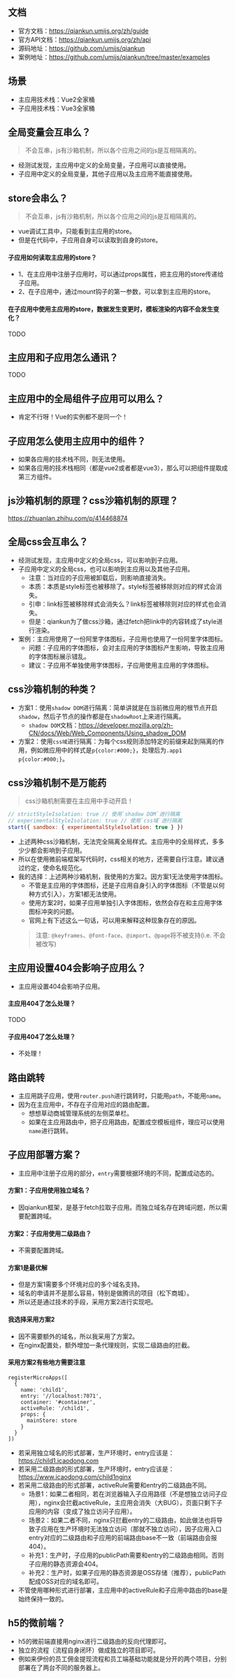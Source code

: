 ## 文档
* 官方文档：https://qiankun.umijs.org/zh/guide
* 官方API文档：https://qiankun.umijs.org/zh/api
* 源码地址：https://github.com/umijs/qiankun
* 案例地址：https://github.com/umijs/qiankun/tree/master/examples

## 场景
* 主应用技术栈：Vue2全家桶
* 子应用技术栈：Vue3全家桶

## 全局变量会互串么？
> 不会互串，js有沙箱机制，所以各个应用之间的js是互相隔离的。
* 经测试发现，主应用中定义的全局变量，子应用可以直接使用。
* 子应用中定义的全局变量，其他子应用以及主应用不能直接使用。

## store会串么？
> 不会互串，js有沙箱机制，所以各个应用之间的js是互相隔离的。
* vue调试工具中，只能看到主应用的store。
* 但是在代码中，子应用自身可以读取到自身的store。
#### 子应用如何读取主应用的store？
* 1、在主应用中注册子应用时，可以通过props属性，把主应用的store传递给子应用。
* 2、在子应用中，通过mount钩子的第一参数，可以拿到主应用的store。
#### 在子应用中使用主应用的store，数据发生变更时，模板渲染的内容不会发生变化？
TODO

## 主应用和子应用怎么通讯？
TODO

## 主应用中的全局组件子应用可以用么？
* 肯定不行呀！Vue的实例都不是同一个！

## 子应用怎么使用主应用中的组件？
* 如果各应用的技术栈不同，则无法使用。
* 如果各应用的技术栈相同（都是vue2或者都是vue3），那么可以把组件提取成第三方组件。

## js沙箱机制的原理？css沙箱机制的原理？
https://zhuanlan.zhihu.com/p/414468874

## 全局css会互串么？
* 经测试发现，主应用中定义的全局css，可以影响到子应用。
* 子应用中定义的全局css，也可以影响到主应用以及其他子应用。
  - 注意：当对应的子应用被卸载后，则影响直接消失。
  - 本质：本质是style标签也被移除了。style标签被移除则对应的样式会消失。
  - 引申：link标签被移除样式会消失么？link标签被移除则对应的样式也会消失。
  - 但是：qiankun为了做css沙箱，通过fetch把link中的内容转成了style进行渲染。
* 案例：主应用使用了一份阿里字体图标，子应用也使用了一份阿里字体图标。
  - 问题：子应用的字体图标，会对主应用的字体图标产生影响，导致主应用的字体图标展示错乱。
  - 建议：子应用不单独使用字体图标，子应用使用主应用的字体图标。

## css沙箱机制的种类？
* 方案1：使用`shadow DOM`进行隔离：简单讲就是在当前微应用的根节点开启`shadow`，然后子节点的操作都是在`shadowRoot`上来进行隔离。
  - `shadow DOM`文档：https://developer.mozilla.org/zh-CN/docs/Web/Web_Components/Using_shadow_DOM
* 方案2：使用`css域`进行隔离：为每个css规则添加特定的前缀来起到隔离的作用，例如微应用中的样式是`p{color:#000;}`，处理后为`.app1 p{color:#000;}`。
## css沙箱机制不是万能药
> css沙箱机制需要在主应用中手动开启！
```javascript
// strictStyleIsolation: true // 使用`shadow DOM`进行隔离
// experimentalStyleIsolation: true // 使用`css域`进行隔离
start({ sandbox: { experimentalStyleIsolation: true } })
```
* 上述两种css沙箱机制，无法完全隔离全局样式。主应用中的全局样式，多多少少都会影响到子应用。
* 所以在使用微前端框架写代码时，css相关的地方，还需要自行注意。建议通过约定，使命名规范化。
* 我的选择：上述两种沙箱机制，我使用的方案2。因方案1无法使用字体图标。
  - 不管是主应用的字体图标，还是子应用自身引入的字体图标（不管是以何种方式引入），方案1都无法使用。
  - 使用方案2时，如果子应用单独引入字体图标，依然会存在和主应用字体图标冲突的问题。
  - 官网上有下述这么一句话，可以用来解释这种现象存在的原因。
  > 注意: `@keyframes`、`@font-face`、`@import`、`@page`将不被支持(i.e. 不会被改写)

## 主应用设置404会影响子应用么？
* 主应用设置404会影响子应用。
#### 主应用404了怎么处理？
TODO
#### 子应用404了怎么处理？
* 不处理！

## 路由跳转
* 主应用跳子应用，使用`router.push`进行跳转时，只能用`path`，不能用`name`。
* 因为在主应用中，不存在子应用对应的路由配置。
  - 想想草动商城管理系统的左侧菜单栏。
  - 如果在主应用路由中，把子应用路由，配置成空模板组件，理应可以使用`name`进行跳转。

## 子应用部署方案？
* 主应用中注册子应用的部分，`entry`需要根据环境的不同，配置成动态的。
#### 方案1：子应用使用独立域名？
* 因qiankun框架，是基于fetch拉取子应用。而独立域名存在跨域问题，所以需要配置跨域。
#### 方案2：子应用使用二级路由？
* 不需要配置跨域。
#### 方案1是最优解
* 但是方案1需要多个环境对应的多个域名支持。
* 域名的申请并不是那么容易，特别是做腾讯的项目（松下商城）。
* 所以还是通过技术的手段，采用方案2进行实现吧。
#### 我选择采用方案2
* 因不需要额外的域名，所以我采用了方案2。
* 在nginx配置处，额外增加一条代理规则，实现二级路由的拦截。
#### 采用方案2有些地方需要注意
```
registerMicroApps([
  {
    name: 'child1',
    entry: '//localhost:7071',
    container: '#container',
    activeRule: '/child1',
    props: {
      mainStore: store
    }
  }
])
```
* 若采用独立域名的形式部署，生产环境时，entry应该是：https://child1.icaodong.com
* 若采用二级路由的形式部署，生产环境时，entry应该是：https://www.icaodong.com/child1nginx
* 若采用二级路由的形式部署，activeRule需要和entry的二级路由不同。
  - 场景1：如果二者相同，若在浏览器输入子应用路径（不是想独立访问子应用），nginx会拦截activeRule，主应用会消失（大BUG），页面只剩下子应用的内容（变成了独立访问子应用）。
  - 场景2：如果二者不同，nginx只拦截entry的二级路由，如此做法也将导致子应用在生产环境时无法独立访问（那就不独立访问），因子应用入口entry对应的二级路由和子应用的前端路由base不一致（前端路由会报404）。
  - 补充1：生产时，子应用的publicPath需要和entry的二级路由相同。否则子应用的静态资源会404。
  - 补充2：生产时，如果子应用的静态资源是OSS存储（推荐），publicPath配成OSS对应的域名即可。
* 不管使用哪种形式进行部署，主应用中的activeRule和子应用中路由的base是始终保持一致的。

## h5的微前端？
* h5的微前端直接用nginx进行二级路由的反向代理即可。
* 独立的流程（流程自身闭环）做成独立的项目即可。
* 例如来伊份的员工佣金提现流程和员工端基础功能就是分开的两个项目，分别部署在了两台不同的服务器上。
